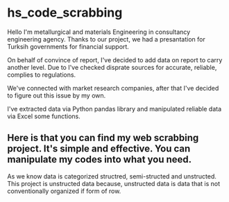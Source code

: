 # hs_code_scrabbing

Hello I'm metallurgical and materials Engineering in consultancy engineering agency. Thanks to our project, we had a presantation for Turksih governments for financial support.

On behalf of convince of report, I've decided to add data on report to carry another level. Due to I've checked disprate sources for accurate, reliable, complies to regulations.

We've connected with market research companies, after that I've decided to figure out this issue by my own.

I've extracted data via Python pandas library and manipulated reliable data via Excel some functions.

Here is that you can find my web scrabbing project. It's simple and effective. You can manipulate my codes into what you need.
----
As we know data is categorized structred, semi-structed and unstructed. This project is unstructed data because, unstructed data is data that is not conventionally organized if form of row.
